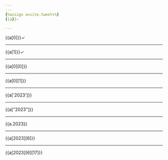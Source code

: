 ```yaml
---
---
{%assign a=site.tweets%}
{{a}}✓

---
```

{{a[0]}}✓

---
{{a[1]}}✓

---
{{a[0][0]}}

---
{{a[0][1]}}

---
{{a['2023']}}

---
{{a["2023"]}}

---
{{a.2023}}

---
{{a[2023][6]}}

---
{{a[2023][6][17]}}
